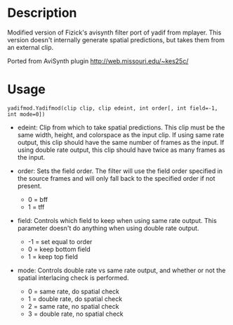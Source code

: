 Description
===========

Modified version of Fizick's avisynth filter port of yadif from mplayer. This version doesn't internally generate spatial predictions, but takes them from an external clip.

Ported from AviSynth plugin http://web.missouri.edu/~kes25c/


Usage
=====

    yadifmod.Yadifmod(clip clip, clip edeint, int order[, int field=-1, int mode=0])

* edeint: Clip from which to take spatial predictions. This clip must be the same width, height, and colorspace as the input clip. If using same rate output, this clip should have the same number of frames as the input. If using double rate output, this clip should have twice as many frames as the input.

* order: Sets the field order. The filter will use the field order specified in the source frames and will only fall back to the specified order if not present.
  * 0 = bff
  * 1 = tff

* field: Controls which field to keep when using same rate output. This parameter doesn't do anything when using double rate output.
  * -1 = set equal to order
  * 0 = keep bottom field
  * 1 = keep top field

* mode: Controls double rate vs same rate output, and whether or not the spatial interlacing check is performed.
  * 0 = same rate, do spatial check
  * 1 = double rate, do spatial check
  * 2 = same rate, no spatial check
  * 3 = double rate, no spatial check

